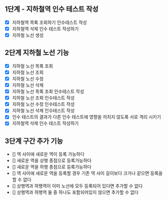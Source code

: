 ## 1단계 - 지하철역 인수 테스트 작성
- [X] 지하철역 목록 조회하기 인수테스트 작성
- [X] 지하철역 삭제 인수 테스트 작성하기
- [X] 지하철 노선 생성

## 2단계 지하철 노선 기능
- [X]  지하철 노선 목록 조회
- [X]  지하철 노선 조회
- [X]  지하철 노선 수정
- [X]  지하철 노선 삭제
- [X]  지하철 노선 목록 조회 인수테스트 작성
- [X]  지하철 노선 조회 인수테스트 작성
- [X]  지하철 노선 수정 인수테스트 작성
- [X]  지하철 노선 삭제 인수테스트 작성
- [X] 인수 테스트의 결과가 다른 인수 테스트에 영향을 끼치지 않도록 서로 격리 시키기
- [X] 지하철역 삭제 인수 테스트 작성하기

## 3단계 구간 추가 기능
- []  역 사이에 새로운 역이 등록 가능하다
- []  새로운 역을 상행 종점으로 등록가능하다
- []  새로운 역을 하행 종점으로 등록가능하다
- []  역 사이에 새로운 역을 등록할 경우 기존 역 사이 길이보다 크거나 같으면 등록을 할 수 없다
- []  상행역과 하행역이 이미 노선에 모두 등록되어 있다면 추가할 수 없다
- []  상행역과 하행역 둘 중 하나도 포함되어있지 않으면 추가할 수 없다

